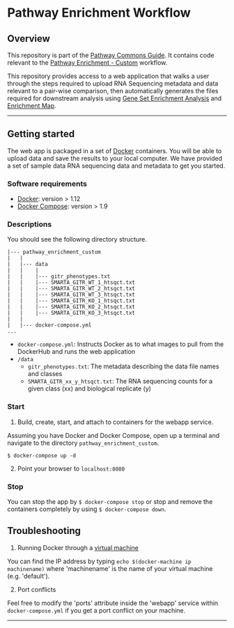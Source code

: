 # Pathway Enrichment Workflow

## Overview

This repository is part of the [Pathway Commons Guide](http://pathwaycommons.github.io/guide/). It contains code relevant to the [Pathway Enrichment - Custom](http://pathwaycommons.github.io/guide/workflows/pathway_enrichment_custom/index/) workflow.

This repository provides access to a web application that walks a user through the steps required to upload RNA Sequencing metadata and data relevant to a pair-wise comparison, then automatically generates the files required for downstream analysis using [Gene Set Enrichment Analysis](http://pathwaycommons.github.io/guide/workflows/pathway_enrichment_gdc/identify_pathways/) and [Enrichment Map](http://apps.cytoscape.org/apps/enrichmentmap).

---

## Getting started

The web app is packaged in a set of [Docker](https://www.docker.com/) containers. You will be able to upload data and save the results to your local computer. We have provided a set of sample data RNA sequencing data and metadata to get you started.

### Software requirements

- [Docker](https://docs.docker.com/engine/installation/): version > 1.12
- [Docker Compose](https://docs.docker.com/compose/): version > 1.9

### Descriptions

You should see the following directory structure.

```shell
|--- pathway_enrichment_custom
|   |
|   |--- data
|   |    |
|   |    |--- gitr_phenotypes.txt
|   |    |--- SMARTA_GITR_WT_1_htsqct.txt
|   |    |--- SMARTA_GITR_WT_2_htsqct.txt
|   |    |--- SMARTA_GITR_WT_3_htsqct.txt
|   |    |--- SMARTA_GITR_KO_1_htsqct.txt
|   |    |--- SMARTA_GITR_KO_2_htsqct.txt
|   |    |--- SMARTA_GITR_KO_3_htsqct.txt
|   |
|   |--- docker-compose.yml
...
```

- `docker-compose.yml`: Instructs Docker as to what images to pull from the DockerHub and runs the web application
- `/data`
  - `gitr_phenotypes.txt`: The metadata describing the data file names and classes
  - `SMARTA_GITR_xx_y_htsqct.txt`: The RNA sequencing counts for a given class (xx) and biological replicate (y)

### Start

1. Build, create, start, and attach to containers for the webapp service.

  Assuming you have Docker and Docker Compose, open up a terminal and navigate to the directory `pathway_enrichment_custom`.

  ```shell
  $ docker-compose up -d
  ```

2. Point your browser to `localhost:8080`

### Stop

You can stop the app by `$ docker-compose stop` or stop and remove the containers completely by using `$ docker-compose down`.

## Troubleshooting

1. Running Docker through a [virtual machine](https://docs.docker.com/machine/get-started/)

  You can find the IP address by typing `echo $(docker-machine ip machinename)` where 'machinename' is the name of your virtual machine (e.g. 'default').

2. Port conflicts

  Feel free to modify the 'ports' attribute inside the 'webapp' service within  `docker-compose.yml` if you get a port conflict on your machine.

<hr/>
